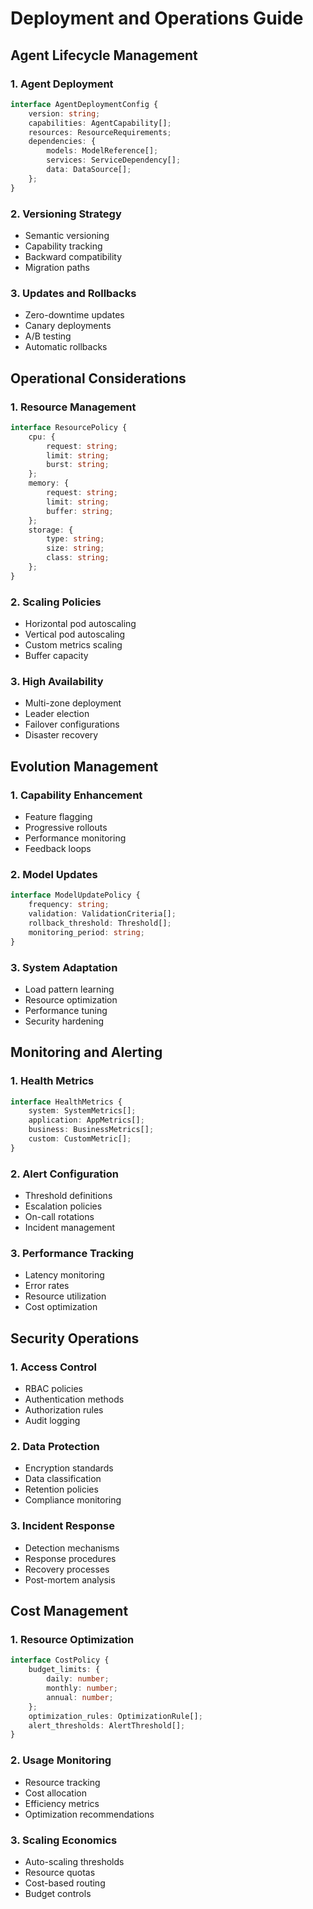 # Deployment and Operations Guide

## Agent Lifecycle Management

### 1. Agent Deployment
```typescript
interface AgentDeploymentConfig {
    version: string;
    capabilities: AgentCapability[];
    resources: ResourceRequirements;
    dependencies: {
        models: ModelReference[];
        services: ServiceDependency[];
        data: DataSource[];
    };
}
```

### 2. Versioning Strategy
- Semantic versioning
- Capability tracking
- Backward compatibility
- Migration paths

### 3. Updates and Rollbacks
- Zero-downtime updates
- Canary deployments
- A/B testing
- Automatic rollbacks

## Operational Considerations

### 1. Resource Management
```typescript
interface ResourcePolicy {
    cpu: {
        request: string;
        limit: string;
        burst: string;
    };
    memory: {
        request: string;
        limit: string;
        buffer: string;
    };
    storage: {
        type: string;
        size: string;
        class: string;
    };
}
```

### 2. Scaling Policies
- Horizontal pod autoscaling
- Vertical pod autoscaling
- Custom metrics scaling
- Buffer capacity

### 3. High Availability
- Multi-zone deployment
- Leader election
- Failover configurations
- Disaster recovery

## Evolution Management

### 1. Capability Enhancement
- Feature flagging
- Progressive rollouts
- Performance monitoring
- Feedback loops

### 2. Model Updates
```typescript
interface ModelUpdatePolicy {
    frequency: string;
    validation: ValidationCriteria[];
    rollback_threshold: Threshold[];
    monitoring_period: string;
}
```

### 3. System Adaptation
- Load pattern learning
- Resource optimization
- Performance tuning
- Security hardening

## Monitoring and Alerting

### 1. Health Metrics
```typescript
interface HealthMetrics {
    system: SystemMetrics[];
    application: AppMetrics[];
    business: BusinessMetrics[];
    custom: CustomMetric[];
}
```

### 2. Alert Configuration
- Threshold definitions
- Escalation policies
- On-call rotations
- Incident management

### 3. Performance Tracking
- Latency monitoring
- Error rates
- Resource utilization
- Cost optimization

## Security Operations

### 1. Access Control
- RBAC policies
- Authentication methods
- Authorization rules
- Audit logging

### 2. Data Protection
- Encryption standards
- Data classification
- Retention policies
- Compliance monitoring

### 3. Incident Response
- Detection mechanisms
- Response procedures
- Recovery processes
- Post-mortem analysis

## Cost Management

### 1. Resource Optimization
```typescript
interface CostPolicy {
    budget_limits: {
        daily: number;
        monthly: number;
        annual: number;
    };
    optimization_rules: OptimizationRule[];
    alert_thresholds: AlertThreshold[];
}
```

### 2. Usage Monitoring
- Resource tracking
- Cost allocation
- Efficiency metrics
- Optimization recommendations

### 3. Scaling Economics
- Auto-scaling thresholds
- Resource quotas
- Cost-based routing
- Budget controls
